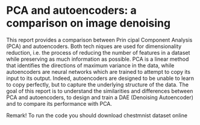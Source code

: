 # PCA and autoencoders: a comparison on image denoising
This report provides a comparison between Prin
cipal Component Analysis (PCA) and autoencoders. Both tech
niques are used for dimensionality reduction, i.e. the process of
 reducing the number of features in a dataset while preserving
 as much information as possible. PCA is a linear method that
 identifies the directions of maximum variance in the data, while
 autoencoders are neural networks which are trained to attempt to
 copy its input to its output. Indeed, autoencoders are designed to
 be unable to learn to copy perfectly, but to capture the underlying
 structure of the data. The goal of this report is to understand the
 similarities and differences between PCA and autoencoders, to
 design and train a DAE (Denoising Autoencoder) and to compare
 its performance with PCA.

 Remark! To run the code you should download chestmnist dataset online
